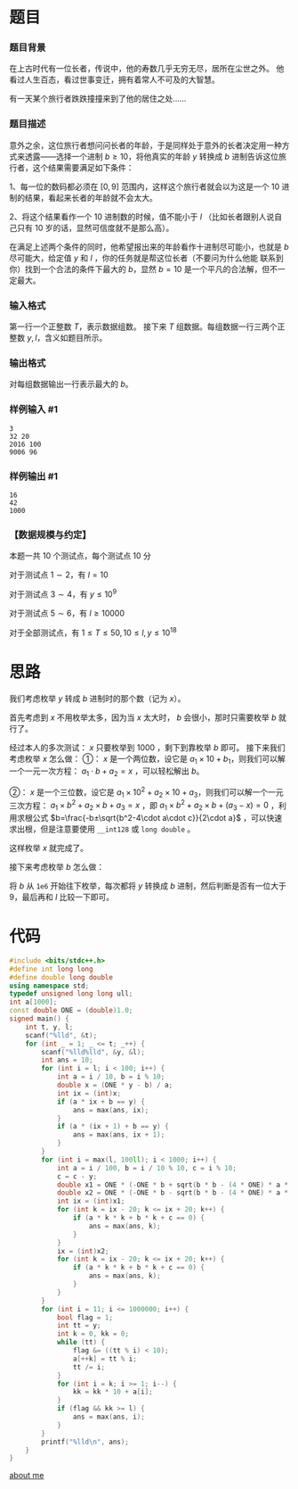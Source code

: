 # 题目
### 题目背景

在上古时代有一位长者，传说中，他的寿数几乎无穷无尽，居所在尘世之外。
他看过人生百态，看过世事变迁，拥有着常人不可及的大智慧。

有一天某个旅行者跌跌撞撞来到了他的居住之处……

### 题目描述

意外之余，这位旅行者想问问长者的年龄，于是同样处于意外的长者决定用一种方式来透露——选择一个进制 $b≥10$，将他真实的年龄 $y$ 转换成 $b$ 进制告诉这位旅行者，这个结果需要满足如下条件：

$1$、每一位的数码都必须在 $[0,9]$ 范围内，这样这个旅行者就会以为这是一个 $10$ 进制的结果，看起来长者的年龄就不会太大。

$2$、将这个结果看作一个 $10$ 进制数的时候，值不能小于 $l$ （比如长者跟别人说自己只有 $10$ 岁的话，显然可信度就不是那么高）。

在满足上述两个条件的同时，他希望报出来的年龄看作十进制尽可能小，也就是 $b$ 尽可能大，给定值 $y$ 和 $l$ ，你的任务就是帮这位长者（不要问为什么他能
联系到你）找到一个合法的条件下最大的 $b$，显然 $b=10$ 是一个平凡的合法解，但不一定最大。

### 输入格式

第一行一个正整数 $T$，表示数据组数。
接下来 $T$ 组数据。每组数据一行三两个正整数 $y, l$，含义如题目所示。

### 输出格式

对每组数据输出一行表示最大的 $b$。

### 样例输入 #1

```
3
32 20
2016 100
9006 96
```

### 样例输出 #1

```
16
42
1000
```

### 【数据规模与约定】
本题一共 $10$ 个测试点，每个测试点 $10$ 分

对于测试点 $1\sim2$，有 $l = 10$

对于测试点 $3\sim4$，有 $y ≤ 10^9$

对于测试点 $5\sim6$，有 $l ≥ 10000$

对于全部测试点，有 $1 ≤ T ≤ 50, 10 ≤ l, y ≤ 10^{18}$

# 思路

我们考虑枚举 $y$ 转成 $b$ 进制时的那个数（记为 $x$）。

首先考虑到 $x$ 不用枚举太多，因为当 $x$ 太大时， $b$ 会很小，那时只需要枚举 $b$ 就行了。

经过本人的多次测试： $x$ 只要枚举到 $1000$ ，剩下到靠枚举 $b$ 即可。
接下来我们考虑枚举 $x$ 怎么做：
①： $x$ 是一个两位数，设它是 $a_1\times 10+b_1$，则我们可以解一个一元一次方程： $a_1\cdot b+a_2=x$ ，可以轻松解出 $b$。

②： $x$ 是一个三位数，设它是 $a_1\times 10^2+a_2\times 10+a_3$，则我们可以解一个一元三次方程： $a_1\times b^2+a_2\times b+a_3=x$ ，即 $a_1\times b^2+a_2\times b+(a_3-x)=0$ ，利用求根公式 $b=\frac{-b±\sqrt{b^2-4\cdot a\cdot c}}{2\cdot a}$ ，可以快速求出根，但是注意要使用 `__int128` 或 `long double` 。

这样枚举 $x$ 就完成了。

接下来考虑枚举 $b$ 怎么做：

将 $b$ 从 `1e6` 开始往下枚举，每次都将 $y$ 转换成 $b$ 进制，然后判断是否有一位大于 $9$，最后再和 $l$ 比较一下即可。

# 代码

```cpp
#include <bits/stdc++.h>
#define int long long
#define double long double
using namespace std;
typedef unsigned long long ull;
int a[1000];
const double ONE = (double)1.0;
signed main() {
	int t, y, l;
	scanf("%lld", &t);
	for (int _ = 1; _ <= t; _++) {
		scanf("%lld%lld", &y, &l);
		int ans = 10;
		for (int i = l; i < 100; i++) {
			int a = i / 10, b = i % 10;
			double x = (ONE * y - b) / a;
			int ix = (int)x;
			if (a * ix + b == y) {
				ans = max(ans, ix);
			}
			if (a * (ix + 1) + b == y) {
				ans = max(ans, ix + 1);
			}
		}
		for (int i = max(l, 100ll); i < 1000; i++) {
			int a = i / 100, b = i / 10 % 10, c = i % 10;
			c = c - y;
			double x1 = ONE * (-ONE * b + sqrt(b * b - (4 * ONE) * a * c)) / a / (2 * ONE);
			double x2 = ONE * (-ONE * b - sqrt(b * b - (4 * ONE) * a * c)) / a / (2 * ONE);
			int ix = (int)x1;
			for (int k = ix - 20; k <= ix + 20; k++) {
				if (a * k * k + b * k + c == 0) {
					ans = max(ans, k);
				}
			}
			ix = (int)x2;
			for (int k = ix - 20; k <= ix + 20; k++) {
				if (a * k * k + b * k + c == 0) {
					ans = max(ans, k);
				}
			}
		}
		for (int i = 11; i <= 1000000; i++) {
			bool flag = 1;
			int tt = y;
			int k = 0, kk = 0;
			while (tt) {
				flag &= ((tt % i) < 10);
				a[++k] = tt % i;
				tt /= i;
			}
			for (int i = k; i >= 1; i--) {
				kk = kk * 10 + a[i];
			}
			if (flag && kk >= l) {
				ans = max(ans, i);
			}
		}
		printf("%lld\n", ans);
	}
}
```

[about me](https://www.github.com/yyf525)

